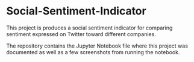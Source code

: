 # Social-Sentiment-Indicator
This project is produces a social sentiment indicator for comparing sentiment expressed on Twitter toward different companies.

The repository contains the Jupyter Notebook file where this project was documented as well as a few screenshots from running the notebook.

